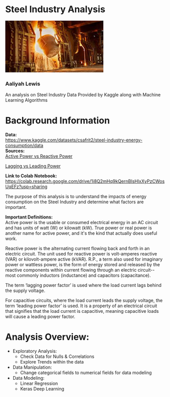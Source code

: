 # Steel Industry Analysis

![Steel Industry Photo](steelindustry.jpeg)
### Aaliyah Lewis
An analysis on Steel Industry Data Provided by Kaggle along with Machine Learning Algorithms    

# **Background Information**  

**Data:**  
https://www.kaggle.com/datasets/csafrit2/steel-industry-energy-consumption/data   
**Sources:**   
[Active Power vs Reactive Power](https://eshop.se.com/in/blog/post/difference-between-active-power-reactive-power-and-apparent-power.html#:~:text=What%20is%20Active%20Power%3F,lights%2C%20light%20bulbs%2C%20whatever.)

[Lagging vs Leading Power](http://www.differencebetween.net/technology/difference-between-leading-and-lagging-power-factor/)

**Link to Colab Notebook:**    
https://colab.research.google.com/drive/1i8Q2mHq9kQernBIsHlxXyPzCWosUqEFz?usp=sharing    

The purpose of this analysis is to understand the impacts of energy consumption on the Steel Industry and determine what factors are important.

**Important Definitions:**  
Active power is the usable or consumed electrical energy in an AC circuit and has units of watt (W) or kilowatt (kW). True power or real power is another name for active power, and it's the kind that actually does useful work.

Reactive power is the alternating current flowing back and forth in an electric circuit. The unit used for reactive power is volt-amperes reactive (VAR) or kilovolt-ampere active (kVAR). R.P., a term also used for imaginary power or wattless power, is the form of energy stored and released by the reactive components within current flowing through an electric circuit--most commonly inductors (inductance) and capacitors (capacitance).

The term ‘lagging power factor’ is used where the load current lags behind the supply voltage.

For capacitive circuits, where the load current leads the supply voltage, the term ‘leading power factor’ is used. It is a property of an electrical circuit that signifies that the load current is capacitive, meaning capacitive loads will cause a leading power factor.

# **Analysis Overview:**   
* Exploratory Analysis:
    - Check Data for Nulls & Correlations
    - Explore Trends within the data
* Data Manipulation:
   - Change categorical fields to numerical fields for data modeling
* Data Modeling:
  - Linear Regression
  - Keras Deep Learning
